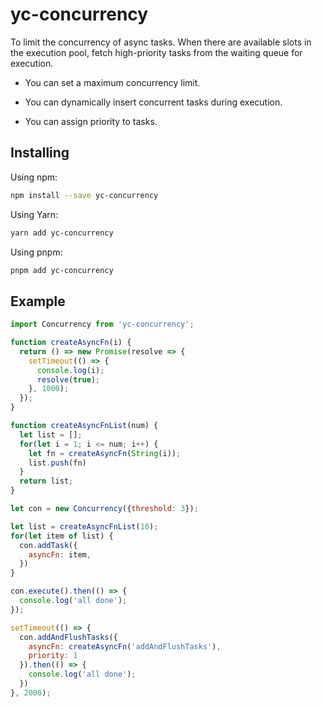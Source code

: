 # yc-concurrency

To limit the concurrency of async tasks. When there are available slots in the execution pool, fetch high-priority tasks from the waiting queue for execution.

- You can set a maximum concurrency limit.

- You can dynamically insert concurrent tasks during execution.
- You can assign priority to tasks.



## Installing

Using npm:

```bash
npm install --save yc-concurrency
```

Using Yarn:

```bash
yarn add yc-concurrency
```

Using pnpm:
```bash
pnpm add yc-concurrency
```



## Example

```js
import Concurrency from 'yc-concurrency';

function createAsyncFn(i) {
  return () => new Promise(resolve => {
    setTimeout(() => {
      console.log(i);
      resolve(true);
    }, 1000);
  });
}

function createAsyncFnList(num) {
  let list = [];
  for(let i = 1; i <= num; i++) {
    let fn = createAsyncFn(String(i));
    list.push(fn)
  }
  return list;
}

let con = new Concurrency({threshold: 3});

let list = createAsyncFnList(10);
for(let item of list) {
  con.addTask({
    asyncFn: item,
  })
}

con.execute().then(() => {
  console.log('all done');
});

setTimeout(() => {
  con.addAndFlushTasks({
    asyncFn: createAsyncFn('addAndFlushTasks'),
    priority: 1
  }).then(() => {
    console.log('all done');
  })
}, 2000);
```

